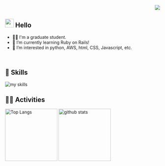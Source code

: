 <!-- 1. GitHub usernameを変更 -->
<div align="right">
  <img src="https://komarev.com/ghpvc/?username=yoshimu-1029" />
</div>


<!-- 2. プロフィールや連絡先を変更 -->
## <img src="https://media.giphy.com/media/hvRJCLFzcasrR4ia7z/giphy.gif" width="28"> Hello

- 🧑‍💻 I'm a graduate student.
- 🌱 I’m currently learning Ruby on Rails!
- 👀 I’m interested in python, AWS, html, CSS, Javascript, etc.
<br>


<!-- 3. 好きな技術スタックに変更 -->
<!-- ライトモート：theme=light, ダークモート：theme=dark -->
<!-- アイコンの選択肢一覧：https://arc.net/l/quote/zizyykfh -->
## 🌱 Skills
<img alt="my skills" src="https://skillicons.dev/icons?theme=dark&perline=7&i=unity,ruby,rails,html,css,js,figma,python,arduino,bootstrap,ocaml,sqlite,sass,aws,vscode" />
<br>


<!-- 4. GitHub usernameを変更, 2箇所 -->
<!-- ライトモート：theme=light, ダークモート：theme=vue-dark  -->
## 🏃‍♀️ Activities

<div align="left"> 
  <img alt="Top Langs" height="170px" src="https://github-readme-stats.vercel.app/api?username=yoshimu-1029&theme=vue-dark&layout=compact" />
  <img alt="github stats" height="170px" src="https://github-readme-stats.vercel.app/api/top-langs/?username=yoshimu-1029&theme=vue-dark&layout=compact" />
</div>


<!--
This repository is a ✨ _special_ ✨ repository because its `README.md` (this file) appears on your GitHub profile.

Here are some ideas to get you started:

- 🔭 I’m currently working on ...
- 🌱 I’m currently learning ...
- 👯 I’m looking to collaborate on ...
- 🤔 I’m looking for help with ...
- 💬 Ask me about ...
- 📫 How to reach me: ...
- 😄 Pronouns: ...
- ⚡ Fun fact: ...
-->







<!---

- 👋 Hi, I’m @bageldaisuki
- 👀 I’m interested in python, AWS, Docker, html, CSS, Javascript, etc.
- 🌱 I’m currently learning Docker.

- 💞️ I’m looking to collaborate on ...
- 📫 How to reach me ...
- 😄 Pronouns: ...
- ⚡ Fun fact: ...
bageldaisuki/bageldaisuki is a ✨ special ✨ repository because its `README.md` (this file) appears on your GitHub profile.
You can click the Preview link to take a look at your changes.
--->
